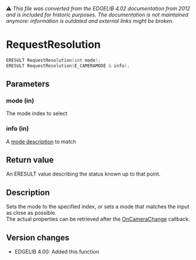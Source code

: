 :warning: _This file was converted from the EDGELIB 4.02 documentation from 2012 and is included for historic purposes. The documentation is not maintained anymore: information is outdated and external links might be broken._

# RequestResolution


```c++
ERESULT RequestResolution(int mode); 
ERESULT RequestResolution(E_CAMERAMODE & info);
```

## Parameters
### mode (in)
The mode index to select

### info (in)
A [mode description](classecamera_structures.md) to match

## Return value
An ERESULT value describing the status known up to that point.

## Description
Sets the mode to the specified index, or sets a mode that matches the input as close as possible.  
The actual properties can be retrieved after the [OnCameraChange](framework_oncamerachange.md) callback.

## Version changes
- EDGELIB 4.00: Added this function

